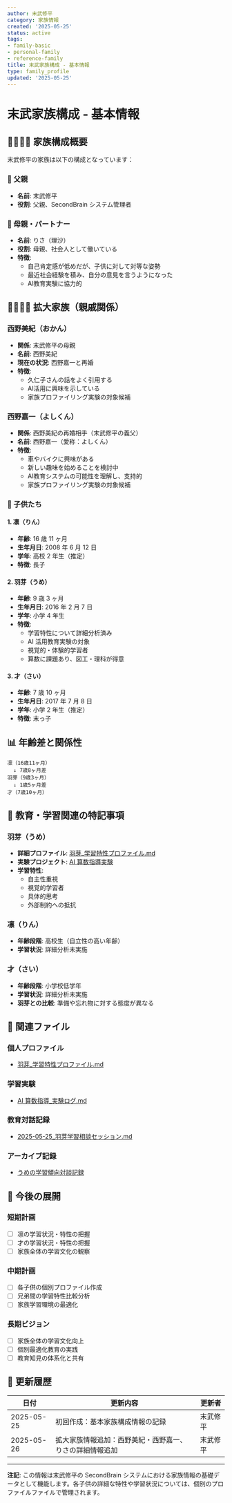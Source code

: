 ```yaml
---
author: 末武修平
category: 家族情報
created: '2025-05-25'
status: active
tags:
- family-basic
- personal-family
- reference-family
title: 末武家族構成 - 基本情報
type: family_profile
updated: '2025-05-25'
---
```


# 末武家族構成 - 基本情報

## 👨‍👩‍👧‍👦 家族構成概要

末武修平の家族は以下の構成となっています：

### 🧑 父親

- **名前**: 末武修平
- **役割**: 父親、SecondBrain システム管理者

### 👩 母親・パートナー

- **名前**: りさ（理沙）
- **役割**: 母親、社会人として働いている
- **特徴**: 
  - 自己肯定感が低めだが、子供に対して対等な姿勢
  - 最近社会経験を積み、自分の意見を言うようになった
  - AI教育実験に協力的

## 👨‍👩‍👧‍👦 拡大家族（親戚関係）

### 西野美紀（おかん）

- **関係**: 末武修平の母親
- **名前**: 西野美紀
- **現在の状況**: 西野嘉一と再婚
- **特徴**:
  - 久仁子さんの話をよく引用する
  - AI活用に興味を示している
  - 家族プロファイリング実験の対象候補

### 西野嘉一（よしくん）

- **関係**: 西野美紀の再婚相手（末武修平の義父）
- **名前**: 西野嘉一（愛称：よしくん）
- **特徴**:
  - 車やバイクに興味がある
  - 新しい趣味を始めることを検討中
  - AI教育システムの可能性を理解し、支持的
  - 家族プロファイリング実験の対象候補

### 👶 子供たち

#### 1. 凛（りん）

- **年齢**: 16 歳 11 ヶ月
- **生年月日**: 2008 年 6 月 12 日
- **学年**: 高校 2 年生（推定）
- **特徴**: 長子

#### 2. 羽芽（うめ）

- **年齢**: 9 歳 3 ヶ月
- **生年月日**: 2016 年 2 月 7 日
- **学年**: 小学 4 年生
- **特徴**:
  - 学習特性について詳細分析済み
  - AI 活用教育実験の対象
  - 視覚的・体験的学習者
  - 算数に課題あり、図工・理科が得意

#### 3. 才（さい）

- **年齢**: 7 歳 10 ヶ月
- **生年月日**: 2017 年 7 月 8 日
- **学年**: 小学 2 年生（推定）
- **特徴**: 末っ子

## 📊 年齢差と関係性

```
凛（16歳11ヶ月）
  ↓ 7歳8ヶ月差
羽芽（9歳3ヶ月）
  ↓ 1歳5ヶ月差
才（7歳10ヶ月）
```

## 🎯 教育・学習関連の特記事項

### 羽芽（うめ）

- **詳細プロファイル**: [羽芽\_学習特性プロファイル.md](./羽芽_学習特性プロファイル.md)
- **実験プロジェクト**: [AI 算数指導実験](../02_Learning_Experiments/AI算数指導_実験ログ.md)
- **学習特性**:
  - 自主性重視
  - 視覚的学習者
  - 具体的思考
  - 外部制約への抵抗

### 凛（りん）

- **年齢段階**: 高校生（自立性の高い年齢）
- **学習状況**: 詳細分析未実施

### 才（さい）

- **年齢段階**: 小学校低学年
- **学習状況**: 詳細分析未実施
- **羽芽との比較**: 準備や忘れ物に対する態度が異なる

## 🔗 関連ファイル

### 個人プロファイル

- [羽芽\_学習特性プロファイル.md](./羽芽_学習特性プロファイル.md)

### 学習実験

- [AI 算数指導\_実験ログ.md](../02_Learning_Experiments/AI算数指導_実験ログ.md)

### 教育対話記録

- [2025-05-25\_羽芽学習相談セッション.md](../03_Educational_Dialogues/2025-05-25_羽芽学習相談セッション.md)

### アーカイブ記録

- [うめの学習傾向対談記録](../../../40_Archive/RawNotes/2025-05/うめの学習傾向.md)

## 📝 今後の展開

### 短期計画

- [ ] 凛の学習状況・特性の把握
- [ ] 才の学習状況・特性の把握
- [ ] 家族全体の学習文化の観察

### 中期計画

- [ ] 各子供の個別プロファイル作成
- [ ] 兄弟間の学習特性比較分析
- [ ] 家族学習環境の最適化

### 長期ビジョン

- [ ] 家族全体の学習文化向上
- [ ] 個別最適化教育の実践
- [ ] 教育知見の体系化と共有

## 🔄 更新履歴

| 日付       | 更新内容                         | 更新者   |
| ---------- | -------------------------------- | -------- |
| 2025-05-25 | 初回作成：基本家族構成情報の記録 | 末武修平 |
| 2025-05-26 | 拡大家族情報追加：西野美紀・西野嘉一、りさの詳細情報追加 | 末武修平 |

---

**注記**: この情報は末武修平の SecondBrain システムにおける家族情報の基礎データとして機能します。各子供の詳細な特性や学習状況については、個別のプロファイルファイルで管理されます。
